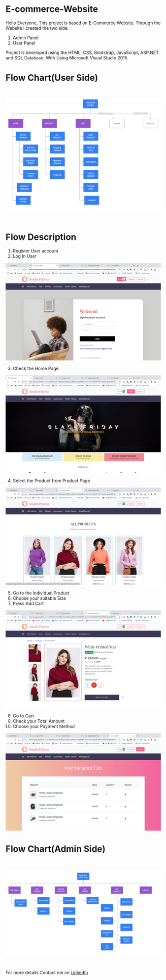# E-commerce-Website

Hello Everyone, This project is based on E-Commerce Website. Through the Website I created the two side: 
1. Admin Panel
2. User Panel

Project is developed using the HTML, CSS, Bootstrap, JavaScript, ASP.NET and SQL Database. With Using Microsoft Visual Studio 2015.

# Flow Chart(User Side)
<br>
<p align="center">
  <img src="docs/flow-chart-user-side.png">
</p>
<br>

# Flow Description

1. Register User account
2. Log In User

![packageFile](/docs/log-in.png)

3. Check the Home Page

![packageFile](/docs/index.png)

4. Select the Product from Product Page

![packageFile](/docs/productpage.png)

5. Go to the Individual Product
6. Choose your suitable Size
7. Press Add Cart

![packageFile](/docs/singleproduct.png)

8. Go to Cart
9. Check your Total Amount
10. Choose your Payment Method

![packageFile](/docs/cartpage.png)

# Flow Chart(Admin Side)
<br>
<p align="center">
  <img src="docs/flow-chart-admin-side.png">
</p>
<br>

For more details Contact me on [LinkedIn](https://www.linkedin.com/in/sagarkumar-limbasiya-9930a8188/)
